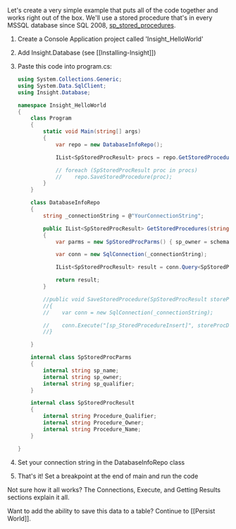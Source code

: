 Let's create a very simple example that puts all of the code together and works right out of the box.  We'll use a stored procedure that's in every MSSQL database since SQL 2008, [sp_stored_procedures](https://msdn.microsoft.com/en-us/library/ms190504.aspx).

1. Create a Console Application project called 'Insight_HelloWorld' 

1. Add Insight.Database (see [[Installing-Insight]])

1. Paste this code into program.cs:

    ``` C#
    using System.Collections.Generic;
    using System.Data.SqlClient;
    using Insight.Database;

    namespace Insight_HelloWorld
    {
        class Program
        {
            static void Main(string[] args)
            {
                var repo = new DatabaseInfoRepo();

                IList<SpStoredProcResult> procs = repo.GetStoredProcedures("dbo");

                // foreach (SpStoredProcResult proc in procs)
                //    repo.SaveStoredProcedure(proc);
            }
        }

        class DatabaseInfoRepo
        {
            string _connectionString = @"YourConnectionString";

            public IList<SpStoredProcResult> GetStoredProcedures(string schema)
            {
                var parms = new SpStoredProcParms() { sp_owner = schema };

                var conn = new SqlConnection(_connectionString);

                IList<SpStoredProcResult> result = conn.Query<SpStoredProcResult>("sp_stored_procedures", parms);

                return result;
            }

            //public void SaveStoredProcedure(SpStoredProcResult storeProcData)
            //{
            //    var conn = new SqlConnection(_connectionString);

            //    conn.Execute("[sp_StoredProcedureInsert]", storeProcData);
            //}

        }

        internal class SpStoredProcParms
        {
            internal string sp_name;
            internal string sp_owner;
            internal string sp_qualifier;
        }

        internal class SpStoredProcResult
        {
            internal string Procedure_Qualifier;
            internal string Procedure_Owner;
            internal string Procedure_Name;
        }

    }
   ```
1. Set your connection string in the DatabaseInfoRepo class
1. That's it!  Set a breakpoint at the end of main and run the code

Not sure how it all works?  The Connections, Execute, and Getting Results sections explain it all.

Want to add the ability to save this data to a table?  Continue to [[Persist World]].
